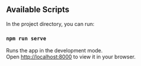 ## Available Scripts

In the project directory, you can run:

### `npm run serve`

Runs the app in the development mode.\
Open [http://localhost:8000](http://localhost:8000) to view it in your browser.
